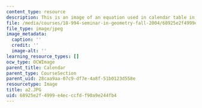 ```yaml
---
content_type: resource
description: This is an image of an equation used in calendar table in 13th row.
file: /media/courses/18-994-seminar-in-geometry-fall-2004/68925e2f4999e4ecccfdf90a9e244fb4_a2.JPG
file_type: image/jpeg
image_metadata:
  caption: ''
  credit: ''
  image-alt: ''
learning_resource_types: []
ocw_type: OCWImage
parent_title: Calendar
parent_type: CourseSection
parent_uid: 28caa9aa-07c9-df7e-4a8f-51b0123d558e
resourcetype: Image
title: a2.JPG
uid: 68925e2f-4999-e4ec-ccfd-f90a9e244fb4
---
```

